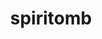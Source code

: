 ---
id: 442
title: spiritomb
types: [ghost,dark]
image: https://raw.githubusercontent.com/PokeAPI/sprites/master/sprites/pokemon/442.png
---